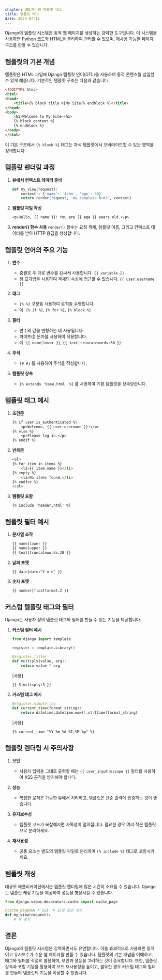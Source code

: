 ```yaml
---
chapter: URL처리와 템플릿 태그
title: 템플릿 태그
date: 2024-07-11
---
```


Django의 템플릿 시스템은 동적 웹 페이지를 생성하는 강력한 도구입니다. 이 시스템을 사용하면 Python 코드와 HTML을 분리하여 관리할 수 있으며, 재사용 가능한 페이지 구조를 만들 수 있습니다.

## 템플릿의 기본 개념

템플릿은 HTML 파일에 Django 템플릿 언어(DTL)를 사용하여 동적 콘텐츠를 삽입할 수 있게 해줍니다. 기본적인 템플릿 구조는 다음과 같습니다

```html
<!DOCTYPE html>
<html>
<head>
    <title>{% block title %}My Site{% endblock %}</title>
</head>
<body>
    <h1>Welcome to My Site</h1>
    {% block content %}
    {% endblock %}
</body>
</html>
```

이 기본 구조에서 `{% block %}` 태그는 자식 템플릿에서 오버라이드할 수 있는 영역을 정의합니다.

## 템플릿 렌더링 과정

1. **뷰에서 컨텍스트 데이터 준비**
   ```python
   def my_view(request):
       context = {'name': 'John', 'age': 30}
       return render(request, 'my_template.html', context)
   ```

2. **템플릿 파일 작성**
   ```html
   <p>Hello, {{ name }}! You are {{ age }} years old.</p>
   ```

3. **render() 함수 사용**
   `render()` 함수는 요청 객체, 템플릿 이름, 그리고 컨텍스트 데이터를 받아 HTTP 응답을 생성합니다.

## 템플릿 언어의 주요 기능

1. **변수**
   - 중괄호 두 개로 변수를 감싸서 사용합니다. `{{ variable }}`
   - 점 표기법을 사용하여 객체의 속성에 접근할 수 있습니다. `{{ user.username }}`

2. **태그**
   - `{% %}` 구문을 사용하여 로직을 수행합니다.
   - 예: `{% if %}`, `{% for %}`, `{% block %}`

3. **필터**
   - 변수의 값을 변형하는 데 사용됩니다.
   - 파이프(|) 문자를 사용하여 적용합니다.
   - 예: `{{ name|lower }}`, `{{ text|truncatewords:30 }}`

4. **주석**
   - `{# #}` 를 사용하여 주석을 작성합니다.

5. **템플릿 상속**
   - `{% extends 'base.html' %}` 를 사용하여 기본 템플릿을 상속받습니다.

## 템플릿 태그 예시

1. **조건문**
   ```html
   {% if user.is_authenticated %}
       <p>Welcome, {{ user.username }}!</p>
   {% else %}
       <p>Please log in.</p>
   {% endif %}
   ```

2. **반복문**
   ```html
   <ul>
   {% for item in items %}
       <li>{{ item.name }}</li>
   {% empty %}
       <li>No items found.</li>
   {% endfor %}
   </ul>
   ```

3. **템플릿 포함**
   ```html
   {% include 'header.html' %}
   ```

## 템플릿 필터 예시

1. **문자열 조작**
   ```html
   {{ name|lower }}
   {{ name|upper }}
   {{ text|truncatewords:20 }}
   ```

2. **날짜 포맷**
   ```html
   {{ date|date:"Y-m-d" }}
   ```

3. **숫자 포맷**
   ```html
   {{ number|floatformat:2 }}
   ```

## 커스텀 템플릿 태그와 필터

Django는 사용자 정의 템플릿 태그와 필터를 만들 수 있는 기능을 제공합니다.

1. **커스텀 필터 예시**
   ```python
   from django import template

   register = template.Library()

   @register.filter
   def multiply(value, arg):
       return value * arg
   ```

   [사용]
   ```html
   {{ 5|multiply:3 }}
   ```

2. **커스텀 태그 예시**
   ```python
   @register.simple_tag
   def current_time(format_string):
       return datetime.datetime.now().strftime(format_string)
   ```

   [사용]
   ```html
   {% current_time "%Y-%m-%d %I:%M %p" %}
   ```

## 템플릿 렌더링 시 주의사항

1. **보안**
   - 사용자 입력을 그대로 출력할 때는 `{{ user_input|escape }}` 필터를 사용하여 XSS 공격을 방지해야 합니다.

2. **성능**
   - 복잡한 로직은 가능한 뷰에서 처리하고, 템플릿은 단순 출력에 집중하는 것이 좋습니다.

3. **유지보수성**
   - 템플릿 코드가 복잡해지면 가독성이 떨어집니다. 필요한 경우 여러 작은 템플릿으로 분리하세요.

4. **재사용성**
   - 공통 요소는 별도의 템플릿 파일로 분리하여 `{% include %}` 태그로 포함시키세요.

## 템플릿 캐싱

대규모 애플리케이션에서는 템플릿 렌더링에 많은 시간이 소요될 수 있습니다. Django는 템플릿 캐싱 기능을 제공하여 성능을 향상시킬 수 있습니다.

```python
from django.views.decorators.cache import cache_page

@cache_page(60 * 15)  # 15분 동안 캐시
def my_view(request):
    # 뷰 로직
```

## 결론

Django의 템플릿 시스템은 강력하면서도 유연합니다. 이를 효과적으로 사용하면 동적이고 유지보수가 쉬운 웹 페이지를 만들 수 있습니다. 템플릿의 기본 개념을 이해하고, 태그와 필터를 적절히 활용하며, 보안과 성능을 고려하는 것이 중요합니다. 또한, 템플릿 상속과 포함 기능을 활용하여 코드 재사용성을 높이고, 필요한 경우 커스텀 태그와 필터를 만들어 템플릿의 기능을 확장할 수 있습니다.